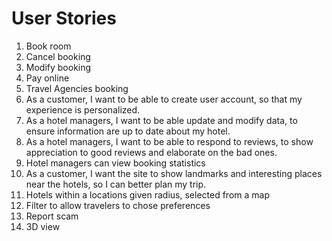 # User Stories

1. Book room
2. Cancel booking
3. Modify booking
4. Pay online
5. Travel Agencies booking
6. As a customer, I want to be able to create user account, so that my experience is personalized.
7. As a hotel managers, I want to be able update and modify data, to ensure information are up to date about my hotel.
8. As a hotel managers, I want to be able to respond to reviews, to show appreciation to good reviews and elaborate on the bad ones.
9. Hotel managers can view booking statistics
10. As a customer, I want the site to show landmarks and interesting places near the hotels, so I can better plan my trip.
11. Hotels within a locations given radius, selected from a map
12. Filter to allow travelers to chose preferences
13. Report scam
14. 3D view
